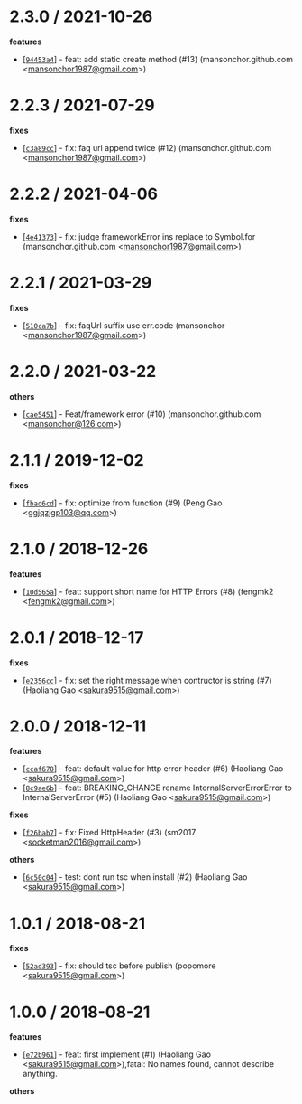 
2.3.0 / 2021-10-26
==================

**features**
  * [[`94453a4`](http://github.com/eggjs/egg-errors/commit/94453a4b2b24c98b0fc53020808340e446a04ed8)] - feat: add static create method (#13) (mansonchor.github.com <<mansonchor1987@gmail.com>>)

2.2.3 / 2021-07-29
==================

**fixes**
  * [[`c3a89cc`](http://github.com/eggjs/egg-errors/commit/c3a89ccefe2370deb5400729fdad106dc6e84a52)] - fix: faq url append twice (#12) (mansonchor.github.com <<mansonchor1987@gmail.com>>)

2.2.2 / 2021-04-06
==================

**fixes**
  * [[`4e41373`](http://github.com/eggjs/egg-errors/commit/4e41373129601aa4e09faef21c607f432f9d1105)] - fix: judge frameworkError ins replace to Symbol.for (mansonchor.github.com <<mansonchor1987@gmail.com>>)

2.2.1 / 2021-03-29
==================

**fixes**
  * [[`510ca7b`](http://github.com/eggjs/egg-errors/commit/510ca7b95edff4c2a2b9227c01ae8baa14cf5af3)] - fix: faqUrl suffix use err.code (mansonchor <<mansonchor1987@gmail.com>>)

2.2.0 / 2021-03-22
==================

**others**
  * [[`cae5451`](http://github.com/eggjs/egg-errors/commit/cae545101335c8a878ec4ee9094aeca1c688b825)] - Feat/framework error (#10) (mansonchor.github.com <<mansonchor@126.com>>)

2.1.1 / 2019-12-02
==================

**fixes**
  * [[`fbad6cd`](http://github.com/eggjs/egg-errors/commit/fbad6cd0ed5ae723b913124bf9176bfd36eb791f)] - fix: optimize from function (#9) (Peng Gao <<ggjqzjgp103@qq.com>>)

2.1.0 / 2018-12-26
==================

**features**
  * [[`10d565a`](http://github.com/eggjs/egg-errors/commit/10d565a24118c62d0a8a5ac2edcf04ab0df3968b)] - feat: support short name for HTTP Errors (#8) (fengmk2 <<fengmk2@gmail.com>>)

2.0.1 / 2018-12-17
==================

**fixes**
  * [[`e2356cc`](http://github.com/eggjs/egg-errors/commit/e2356ccfa5e4caec8044957bf8e95202ae024f4a)] - fix: set the right message when contructor is string (#7) (Haoliang Gao <<sakura9515@gmail.com>>)

2.0.0 / 2018-12-11
==================

**features**
  * [[`ccaf678`](http://github.com/eggjs/egg-errors/commit/ccaf678e33628ca1424416e3e11b815d74e90e57)] - feat: default value for http error header (#6) (Haoliang Gao <<sakura9515@gmail.com>>)
  * [[`8c9ae6b`](http://github.com/eggjs/egg-errors/commit/8c9ae6b35c383961ba7ba3c89eb69fd30ff8acfd)] - feat: BREAKING_CHANGE rename InternalServerErrorError to InternalServerError (#5) (Haoliang Gao <<sakura9515@gmail.com>>)

**fixes**
  * [[`f26bab7`](http://github.com/eggjs/egg-errors/commit/f26bab768ce9bb6fa280738a288a20a95e229a8b)] - fix: Fixed HttpHeader (#3) (sm2017 <<socketman2016@gmail.com>>)

**others**
  * [[`6c50c04`](http://github.com/eggjs/egg-errors/commit/6c50c0439f6fcd19ad0a039fbb69cb1715351f18)] - test: dont run tsc when install (#2) (Haoliang Gao <<sakura9515@gmail.com>>)

1.0.1 / 2018-08-21
==================

**fixes**
  * [[`52ad393`](http://github.com/eggjs/egg-errors/commit/52ad3935b9288e3b8b9c98407de674338a00ed08)] - fix: should tsc before publish (popomore <<sakura9515@gmail.com>>)

1.0.0 / 2018-08-21
==================

**features**
  * [[`e72b961`](http://github.com/eggjs/egg-errors/commit/e72b96141fbf132c6c7e8b60f2fb2a4c3bdd4262)] - feat: first implement (#1) (Haoliang Gao <<sakura9515@gmail.com>>),fatal: No names found, cannot describe anything.

**others**

